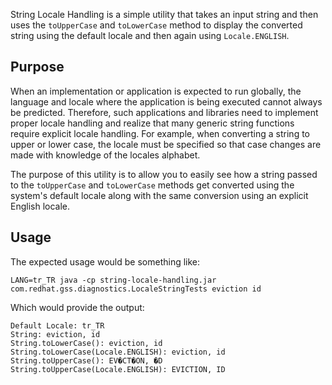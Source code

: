 String Locale Handling is a simple utility that takes an input string and then uses the `toUpperCase` and `toLowerCase` method to display the converted string using the default locale and then again using `Locale.ENGLISH`.

## Purpose

When an implementation or application is expected to run globally, the language and locale where the application is being executed cannot always be predicted. Therefore, such applications and libraries need to implement proper locale handling and realize that many generic string functions require explicit locale handling. For example, when converting a string to upper or lower case, the locale must be specified so that case changes are made with knowledge of the locales alphabet. 

The purpose of this utility is to allow you to easily see how a string passed to the `toUpperCase` and `toLowerCase` methods get converted using the system's default locale along with the same conversion using an explicit English locale.

## Usage

The expected usage would be something like:

    LANG=tr_TR java -cp string-locale-handling.jar com.redhat.gss.diagnostics.LocaleStringTests eviction id

Which would provide the output:

    Default Locale: tr_TR
    String: eviction, id
    String.toLowerCase(): eviction, id
    String.toLowerCase(Locale.ENGLISH): eviction, id
    String.toUpperCase(): EV�CT�ON, �D
    String.toUpperCase(Locale.ENGLISH): EVICTION, ID
